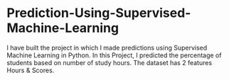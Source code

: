 # Prediction-Using-Supervised-Machine-Learning
I have built the project in which I made predictions using Supervised Machine Learning in Python. In this Project, I predicted the percentage of students based on number 
of study hours. The dataset has 2 features Hours & Scores.
